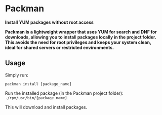 # Packman
**Install YUM packages without root access**

**Packman is a lightweight wrapper that uses YUM for search and DNF for downloads, allowing you to install packages locally in the project folder.
This avoids the need for root privileges and keeps your system clean, ideal for shared servers or restricted environments.**

## Usage

Simply run:

    packman install [package_name]

Run the installed package (in the Packman project folder):
    ```./rpm/usr/bin/[package_name]```

This will download and install packages.
